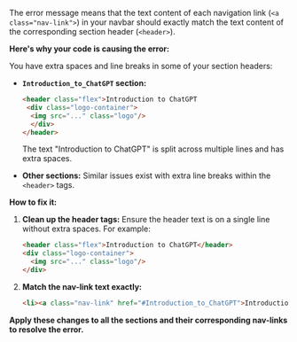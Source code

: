 The error message means that the text content of each navigation link (`<a class="nav-link">`) in your navbar should exactly match the text content of the corresponding section header (`<header>`). 

**Here's why your code is causing the error:**

You have extra spaces and line breaks in some of your section headers:

*  **`Introduction_to_ChatGPT`  section:**
   ```html
   <header class="flex">Introduction to ChatGPT
    <div class="logo-container">
     <img src="..." class="logo"/>
     </div>
   </header> 
   ``` 
   The text "Introduction to ChatGPT" is split across multiple lines and has extra spaces.

*  **Other sections:** Similar issues exist with extra line breaks within the `<header>` tags.

**How to fix it:**

1. **Clean up the header tags:** Ensure the header text is on a single line without extra spaces. For example:

   ```html
   <header class="flex">Introduction to ChatGPT</header> 
   <div class="logo-container">
     <img src="..." class="logo"/>
   </div>
   ```

2. **Match the nav-link text exactly:**

   ```html
   <li><a class="nav-link" href="#Introduction_to_ChatGPT">Introduction to ChatGPT</a></li>
   ```

**Apply these changes to all the sections and their corresponding nav-links to resolve the error.** 

